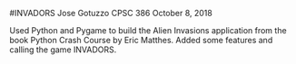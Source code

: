 #INVADORS
Jose Gotuzzo
CPSC 386
October 8, 2018

Used Python and Pygame to build the Alien Invasions application from the book Python Crash Course by Eric Matthes.
Added some features and calling the game INVADORS.
